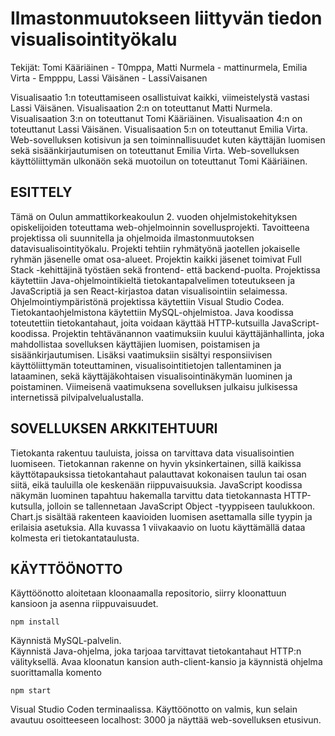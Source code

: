 # Ilmastonmuutokseen liittyvän tiedon visualisointityökalu

Tekijät:
Tomi Kääriäinen - T0mppa,
Matti Nurmela - mattinurmela,
Emilia Virta - Empppu,
Lassi Väisänen - LassiVaisanen

Visualisaatio 1:n toteuttamiseen osallistuivat kaikki, viimeistelystä vastasi Lassi Väisänen. Visualisaation 2:n on toteuttanut Matti Nurmela. Visualisaation 3:n on toteuttanut Tomi Kääriäinen. Visualisaation 4:n on toteuttanut Lassi Väisänen. Visualisaation 5:n on toteuttanut Emilia Virta. Web-sovelluksen kotisivun ja sen toiminnallisuudet kuten käyttäjän luomisen sekä sisäänkirjautumisen on toteuttanut Emilia Virta. Web-sovelluksen käyttöliittymän ulkonäön sekä muotoilun on toteuttanut Tomi Kääriäinen.


## ESITTELY

Tämä on Oulun ammattikorkeakoulun 2. vuoden ohjelmistokehityksen opiskelijoiden toteuttama web-ohjelmoinnin sovellusprojekti. Tavoitteena projektissa oli suunnitella ja ohjelmoida ilmastonmuutoksen datavisualisointityökalu. Projekti tehtiin ryhmätyönä jaotellen jokaiselle ryhmän jäsenelle omat osa-alueet. Projektin kaikki jäsenet toimivat Full Stack -kehittäjinä työstäen sekä frontend- että backend-puolta.
Projektissa käytettiin Java-ohjelmointikieltä tietokantapalvelimen toteutukseen ja JavaScriptiä ja sen React-kirjastoa datan visualisointiin selaimessa. Ohjelmointiympäristönä projektissa käytettiin Visual Studio Codea. Tietokantaohjelmistona käytettiin MySQL-ohjelmistoa. Java koodissa toteutettiin tietokantahaut, joita voidaan käyttää HTTP-kutsuilla JavaScript-koodissa.
Projektin tehtävänannon vaatimuksiin kuului käyttäjänhallinta, joka mahdollistaa sovelluksen käyttäjien luomisen, poistamisen ja sisäänkirjautumisen. Lisäksi vaatimuksiin sisältyi responsiivisen käyttöliittymän toteuttaminen, visualisointitietojen tallentaminen ja lataaminen, sekä käyttäjäkohtaisen visualisointinäkymän luominen ja poistaminen. Viimeisenä vaatimuksena sovelluksen julkaisu julkisessa internetissä pilvipalvelualustalla.

## SOVELLUKSEN ARKKITEHTUURI

Tietokanta rakentuu tauluista, joissa on tarvittava data visualisointien luomiseen. Tietokannan rakenne on hyvin yksinkertainen, sillä kaikissa käyttötapauksissa tietokantahaut palauttavat kokonaisen taulun tai osan siitä, eikä tauluilla ole keskenään riippuvaisuuksia.
JavaScript koodissa näkymän luominen tapahtuu hakemalla tarvittu data tietokannasta HTTP-kutsulla, jolloin se tallennetaan JavaScript Object -tyyppiseen taulukkoon. Chart.js sisältää rakenteen kaavioiden luomisen asettamalla sille tyypin ja erilaisia asetuksia. Alla kuvassa 1 viivakaavio on luotu käyttämällä dataa kolmesta eri tietokantataulusta.

## KÄYTTÖÖNOTTO

Käyttöönotto aloitetaan kloonaamalla repositorio, siirry kloonattuun kansioon ja asenna riippuvaisuudet.
```
npm install
```
Käynnistä MySQL-palvelin.           
Käynnistä Java-ohjelma, joka tarjoaa tarvittavat tietokantahaut HTTP:n välityksellä.
Avaa kloonatun kansion auth-client-kansio ja käynnistä ohjelma suorittamalla komento 
```
npm start
```
Visual Studio Coden terminaalissa.
Käyttöönotto on valmis, kun selain avautuu osoitteeseen localhost: 3000 ja näyttää web-sovelluksen etusivun.

